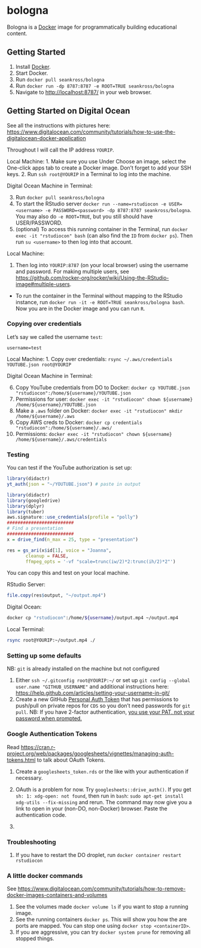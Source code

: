 
<!-- README.md is generated from README.Rmd. Please edit that file -->

# bologna

Bologna is a [Docker](https://www.docker.com/) image for
programmatically building educational content.

## Getting Started

1.  Install [Docker](https://docs.docker.com/install/).
2.  Start Docker.
3.  Run `docker pull seankross/bologna`
4.  Run `docker run -dp 8787:8787 -e ROOT=TRUE seankross/bologna`
5.  Navigate to <http://localhost:8787/> in your web browser.

## Getting Started on Digital Ocean

See all the instructions with pictures here:
<https://www.digitalocean.com/community/tutorials/how-to-use-the-digitalocean-docker-application>

Throughout I will call the IP address `YOURIP`.

Local Machine: 1. Make sure you use Under Choose an image, select the
One-click apps tab to create a Docker image. Don’t forget to add your
SSH keys. 2. Run `ssh root@YOURIP` in a Terminal to log into the
machine.

Digital Ocean Machine in Terminal:

3.  Run `docker pull seankross/bologna`
4.  To start the RStudio server `docker run --name=rstudiocon -e
    USER=<username> -e PASSWORD=<password> -dp 8787:8787
    seankross/bologna`. You may also do `-e ROOT=TRUE`, but you still
    should have USER/PASSWORD.  
5.  (optional) To access this running container in the Terminal, run
    `docker exec -it "rstudiocon" bash` (can also find the `ID` from
    `docker ps`). Then run `su <username>` to then log into that
    account.

Local Machine:

1.  Then log into `YOURIP:8787` (on your local browser) using the
    username and password. For making multiple users, see
    <https://github.com/rocker-org/rocker/wiki/Using-the-RStudio-image#multiple-users>.

<!-- end list -->

  - To run the container in the Terminal without mapping to the RStudio
    instance, run `docker run -it -e ROOT=TRUE seankross/bologna bash`.
    Now you are in the Docker image and you can run `R`.

### Copying over credentials

Let’s say we called the username `test`:

    username=test

Local Machine: 1. Copy over credentials: `rsync ~/.aws/credentials
YOUTUBE.json root@YOURIP`

Digital Ocean Machine in Terminal:

6.  Copy YouTube credentials from DO to Docker: `docker cp YOUTUBE.json
    "rstudiocon":/home/${username}/YOUTUBE.json`
7.  Permissions for user: `docker exec -it "rstudiocon" chown
    ${username} /home/${username}/YOUTUBE.json`
8.  Make a `.aws` folder on Docker: `docker exec -it "rstudiocon" mkdir
    /home/${username}/.aws`
9.  Copy AWS creds to Docker: `docker cp credentials
    "rstudiocon":/home/${username}/.aws/`
10. Permissions: `docker exec -it "rstudiocon" chown ${username}
    /home/${username}/.aws/credentials`
    <!-- NB: `rstudio` user may be open to the whole internet if you don't use `USER` and `PASSWORD`. You can run `docker exec rstudiocon deluser rstudio` -->

### Testing

You can test if the YouTube authorization is set up:

``` r
library(didactr)
yt_auth(json = "~/YOUTUBE.json") # paste in output
```

``` r
library(didactr)
library(googledrive)
library(dplyr)
library(tuber)
aws.signature::use_credentials(profile = "polly")
#########################
# Find a presentation
#########################
x = drive_find(n_max = 25, type = "presentation")
```

``` r
res = gs_ari(x$id[1], voice = "Joanna", 
       cleanup = FALSE,
       ffmpeg_opts = '-vf "scale=trunc(iw/2)*2:trunc(ih/2)*2"')
```

You can copy this and test on your local machine.

RStudio Server:

``` r
file.copy(res$output, "~/output.mp4")
```

Digital Ocean:

``` bash
docker cp "rstudiocon":/home/${username}/output.mp4 ~/output.mp4
```

Local Terminal:

``` bash
rsync root@YOURIP:~/output.mp4 ./
```

### Setting up some defaults

NB: `git` is already installed on the machine but not configured

1.  Either `ssh ~/.gitconfig root@YOURIP:~/` or set up `git config
    --global user.name "GITHUB_USERNAME"` and additional instructions
    here:
    <https://help.github.com/articles/setting-your-username-in-git/>
2.  Create a new GitHub [Personal Auth
    Token](https://help.github.com/articles/creating-a-personal-access-token-for-the-command-line/)
    that has permissions to push/pull on private repos for `CDS` so you
    don’t need passwords for `git pull`. NB: If you have 2-factor
    authentication, [you use your PAT, not your password when
    prompted.](https://help.github.com/articles/creating-a-personal-access-token-for-the-command-line/#using-a-token-on-the-command-line)

### Google Authentication Tokens

Read
<https://cran.r-project.org/web/packages/googlesheets/vignettes/managing-auth-tokens.html>
to talk about OAuth Tokens.

1.  Create a `googlesheets_token.rds` or the like with your
    authentication if necessary.

2.  OAuth is a problem for now. Try `googlesheets::drive_auth()`. If you
    get `sh: 1: xdg-open: not found`, then run in `bash`: `sudo apt-get
    install xdg-utils --fix-missing` and rerun. The command may now give
    you a link to open in your (non-DO, non-Docker) browser. Paste the
    authentication code.

3.  
### Troubleshooting

1.  If you have to restart the DO droplet, run `docker container restart
    rstudiocon`

### A little docker commands

See
<https://www.digitalocean.com/community/tutorials/how-to-remove-docker-images-containers-and-volumes>

1.  See the volumes made `docker volume ls` if you want to stop a
    running image.
2.  See the running containers `docker ps`. This will show you how the
    are ports are mapped. You can stop one using `docker stop
    <containerID>`.
3.  If you are aggressive, you can try `docker system prune` for
    removing all stopped things.
